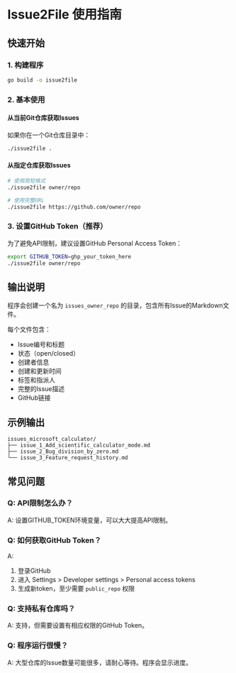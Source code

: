 # Issue2File 使用指南

## 快速开始

### 1. 构建程序
```bash
go build -o issue2file
```

### 2. 基本使用

#### 从当前Git仓库获取Issues
如果你在一个Git仓库目录中：
```bash
./issue2file .
```

#### 从指定仓库获取Issues
```bash
# 使用简短格式
./issue2file owner/repo

# 使用完整URL
./issue2file https://github.com/owner/repo
```

### 3. 设置GitHub Token（推荐）

为了避免API限制，建议设置GitHub Personal Access Token：

```bash
export GITHUB_TOKEN=ghp_your_token_here
./issue2file owner/repo
```

## 输出说明

程序会创建一个名为 `issues_owner_repo` 的目录，包含所有Issue的Markdown文件。

每个文件包含：
- Issue编号和标题
- 状态（open/closed）
- 创建者信息
- 创建和更新时间
- 标签和指派人
- 完整的Issue描述
- GitHub链接

## 示例输出

```
issues_microsoft_calculator/
├── issue_1_Add_scientific_calculator_mode.md
├── issue_2_Bug_division_by_zero.md
└── issue_3_Feature_request_history.md
```

## 常见问题

### Q: API限制怎么办？
A: 设置GITHUB_TOKEN环境变量，可以大大提高API限制。

### Q: 如何获取GitHub Token？
A: 
1. 登录GitHub
2. 进入 Settings > Developer settings > Personal access tokens
3. 生成新token，至少需要 `public_repo` 权限

### Q: 支持私有仓库吗？
A: 支持，但需要设置有相应权限的GitHub Token。

### Q: 程序运行很慢？
A: 大型仓库的Issue数量可能很多，请耐心等待。程序会显示进度。
